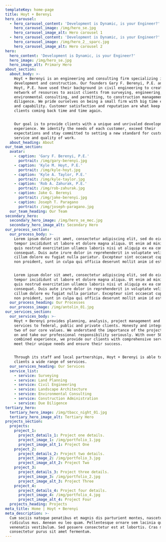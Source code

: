 ```yaml
---
templateKey: home-page
title: Hoyt + Berenyi
hero_carousel:
  - hero_carousel_content: 'Development is Dynamic, is your Engineer?'
    hero_carousel_image: /img/hero_se.jpg
    hero_carousel_image_alt: Hero carousel 1
  - hero_carousel_content: 'Development is Dynamic, is your Engineer?'
    hero_carousel_image: /img/hero_2__sparc.jpg
    hero_carousel_image_alt: Hero carousel 2
hero:
  hero_content: 'Development is Dynamic, is your Engineer?'
  hero_image: /img/hero_se.jpg
  hero_image_alt: Primary Hero
about_section:
  about_body: >-
    Hoyt + Berenyi is an engineering and consulting firm specializing in land
    development and construction. Our founders Gary F. Berenyi, P.E. and Kyle M.
    Hoyt, P.E. have used their background in civil engineering to create a
    network of resources to assist clients from surveying, engineering,
    environmental consulting, and permitting, to construction management and due
    diligence. We pride ourselves on being a small firm with big time experience
    and capability. Customer satisfaction and reputation are what keep our
    clients coming back time and time again.


    Our goal is to provide clients with a unique and unrivaled development
    experience. We identify the needs of each customer, exceed their
    expectations and stay committed to setting a new standard for customer
    service and quality of work.
  about_heading: About
our_team_section:
  avatar:
    - caption: 'Gary F. Berenyi, P.E.'
      portrait: /img/gary-berenyi.jpg
    - caption: 'Kyle M. Hoyt, P.E.'
      portrait: /img/kyle-hoyt.jpg
    - caption: 'Kyle A. Taylor, P.E.'
      portrait: /img/kyle-taylor.jpg
    - caption: 'Rob A. Zahurak, P.E.'
      portrait: /img/rob-zahurak.jpg
    - caption: Jake G. Berenyi
      portrait: /img/jake-berenyi.jpg
    - caption: Joseph T. Paragano
      portrait: /img/joseph-paragano.jpg
  our_team_heading: Our Team
secondary_hero:
  secondary_hero_image: /img/hero_se_mec.jpg
  secondary_hero_image_alt: Secondary Hero
our_process_section:
  our_process_body: >-
    Lorem ipsum dolor sit amet, consectetur adipiscing elit, sed do eiusmod
    tempor incididunt ut labore et dolore magna aliqua. Ut enim ad minim veniam,
    quis nostrud exercitation ullamco laboris nisi ut aliquip ex ea commodo
    consequat. Duis aute irure dolor in reprehenderit in voluptate velit esse
    cillum dolore eu fugiat nulla pariatur. Excepteur sint occaecat cupidatat
    non proident, sunt in culpa qui officia deserunt mollit anim id est laborum.


    Lorem ipsum dolor sit amet, consectetur adipiscing elit, sed do eiusmod
    tempor incididunt ut labore et dolore magna aliqua. Ut enim ad minim veniam,
    quis nostrud exercitation ullamco laboris nisi ut aliquip ex ea commodo
    consequat. Duis aute irure dolor in reprehenderit in voluptate velit esse
    cillum dolore eu fugiat nulla pariatur. Excepteur sint occaecat cupidatat
    non proident, sunt in culpa qui officia deserunt mollit anim id est laborum
  our_process_heading: Our Processes
  our_process_image: /img/antolin_01.jpg
our_services_section:
  our_services_body: >-
    Hoyt + Berenyi provides planning, analysis, project management and design
    services to federal, public and private clients. Honesty and integrity are
    two of our core values. We understand the importance of the projects we work
    on and take our professional responsibility seriously. With over 50 years of
    combined experience, we provide our clients with comprehensive services to
    meet their unique needs and ensure their success.


    Through its staff and local partnerships, Hoyt + Berenyi is able to offer
    clients a wide range of services.
  our_services_heading: Our Services
  service_list:
    - service: Surveying
    - service: Land Planning
    - service: Civil Engineering
    - service: Landscape Architecture
    - service: Environmental Consulting
    - service: Construction Administration
    - service: Due Diligence
tertiary_hero:
  tertiary_hero_image: /img/tbacc_night_01.jpg
  tertiary_hero_image_alt: Tertiary Hero
projects_section:
  projects:
    project_1:
      project_details_1: Project one details.
      project_image_1: /img/portfolio_1.jpg
      project_image_alt_1: Project One
    project_2:
      project_details_2: Project two details.
      project_image_2: /img/portfolio_3.jpg
      project_image_alt_2: Project Two
    project_3:
      project_details_3: Project three details.
      project_image_3: /img/portfolio_2.jpg
      project_image_alt_3: Project Three
    project_4:
      project_details_4: Project four details.
      project_image_4: /img/portfolio_4.jpg
      project_image_alt_4: Project Four
  projects_heading: Projects
meta_title: Home | Hoyt + Berenyi
meta_description: >-
  Cum sociis natoque penatibus et magnis dis parturient montes, nascetur
  ridiculus mus. Aenean eu leo quam. Pellentesque ornare sem lacinia quam
  venenatis vestibulum. Sed posuere consectetur est at lobortis. Cras mattis
  consectetur purus sit amet fermentum.
---
```


